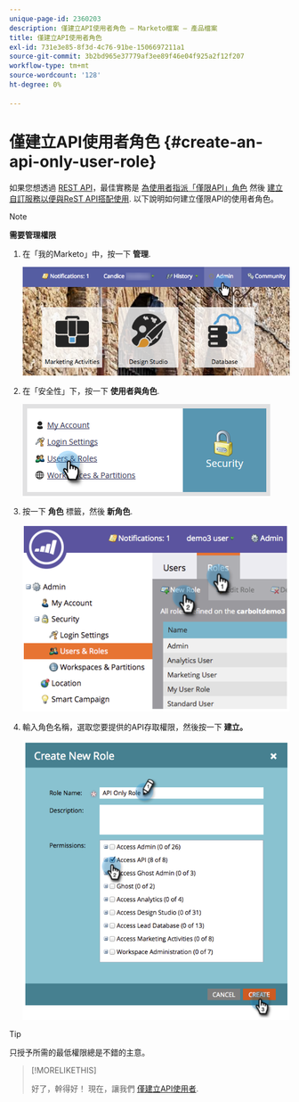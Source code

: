 ```yaml
---
unique-page-id: 2360203
description: 僅建立API使用者角色 — Marketo檔案 — 產品檔案
title: 僅建立API使用者角色
exl-id: 731e3e85-8f3d-4c76-91be-1506697211a1
source-git-commit: 3b2bd965e37779af3ee89f46e04f925a2f12f207
workflow-type: tm+mt
source-wordcount: '128'
ht-degree: 0%

---
```


# 僅建立API使用者角色 {#create-an-api-only-user-role}

如果您想透過 [REST API](https://developers.marketo.com/documentation/rest/)，最佳實務是 [為使用者指派「僅限API」角色](/help/marketo/product-docs/administration/users-and-roles/create-an-api-only-user.md) 然後 [建立自訂服務以便與ReST API搭配使用](/help/marketo/product-docs/administration/additional-integrations/create-a-custom-service-for-use-with-rest-api.md). 以下說明如何建立僅限API的使用者角色。

>[!NOTE]
>
>**需要管理權限**

1. 在「我的Marketo」中，按一下 **管理**.

   ![](assets/adminhand-1.png)

1. 在「安全性」下，按一下 **使用者與角色**.

   ![](assets/two.png)

1. 按一下 **角色** 標籤，然後 **新角色**.

   ![](assets/image2014-9-16-13-3a47-3a12.png)

1. 輸入角色名稱，選取您要提供的API存取權限，然後按一下 **建立。**

   ![](assets/image2014-9-16-13-3a47-3a36.png)

>[!TIP]
>
>只授予所需的最低權限總是不錯的主意。

>[!MORELIKETHIS]
>
>好了，幹得好！ 現在，讓我們 [僅建立API使用者](/help/marketo/product-docs/administration/users-and-roles/create-an-api-only-user.md).
